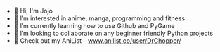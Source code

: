 - 👋 Hi, I'm Jojo
- 👀 I’m interested in anime, manga, programming and fitness
- 🌱 I’m currently learning how to use Github and PyGame
- 💞️ I’m looking to collaborate on any beginner friendly Python projects
- 📖 Check out my AniList - www.anilist.co/user/DrChopper/
<!---
a-jojo/a-jojo is a ✨ special ✨ repository because its `README.md` (this file) appears on your GitHub profile.
You can click the Preview link to take a look at your changes.
--->

